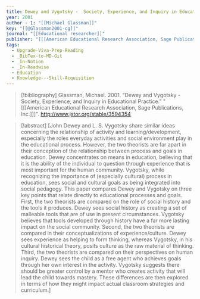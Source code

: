 ```yaml
---
title: Dewey and Vygotsky -  Society, Experience, and Inquiry in Educational Practice
year: 2001
author - 1: "[[Michael Glassman]]"
key: "[[@Glassman2001-cg]]"
journal: "[[Educational researcher]]"
publisher: "[[[American Educational Research Association, Sage Publications, Inc.]]]"
tags:
  - Upgrade-Viva-Prep-Reading
  - _BibTex-to-MD-Git
  - _In-Notion
  - _In-Readwise
  - Education
  - Knowledge---Skill-Acquisition
---
```


> [!bibliography]
> Glassman, Michael. 2001. “Dewey and Vygotsky -  Society, Experience, and Inquiry in Educational Practice.” "[[[American Educational Research Association, Sage Publications, Inc.]]]". http://www.jstor.org/stable/3594354

> [!abstract]
> [John Dewey and L. S. Vygotsky share similar ideas concerning the relationship of activity and learning/development, especially the roles everyday activities and social environment play in the educational process. However, the two theorists are far apart in their conception of the relationship between process and goals in education. Dewey concentrates on means in education, believing that it is the ability of the individual to question through experience that is most important for the human community. Vygotsky, while recognizing the importance of (especially cultural) process in education, sees social and cultural goals as being integrated into social pedagogy. This paper compares Dewey and Vygotsky on three key points that relate directly to educational processes and goals. First, the two theorists are compared on the role of social history and the tools it produces. Dewey sees social history as creating a set of malleable tools that are of use in present circumstances. Vygotsky believes that tools developed through history have a far more lasting impact on the social community. Second, the two theorists are compared in their conceptualizations of experience/culture. Dewey sees experience as helping to form thinking, whereas Vygotsky, in his cultural historical theory, posits culture as the raw material of thinking. Third, the two theorists are compared on their perspectives on human inquiry. Dewey sees the child as a free agent who achieves goals through her own interest in the activity. Vygotsky suggests there should be greater control by a mentor who creates activity that will lead the child towards mastery. These differences are then explored in terms of how they might impact actual classroom strategies and curriculum.]